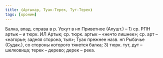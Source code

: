 ```yaml
---
title: ⦗Артыкар, Туак-Терек, Тут-Терек⦘
tags: [ороним]
---
```


Балка, впад. справа в р. Ускут в нп Приветное (Алушт.) – 1) ср. РПН артык – и
тюрк. ИЛ Артык; ср. тюрк. артык – «нечто лишнее»; ср. арт – «нагорье; задняя
сторона, тыл»; Туак прежнее назв. нп Рыбачье (Судак.), со стороны которого
тянется балка; 3) тюрк. тут, дут – шелковица; терек – дерево; дерек – река.
